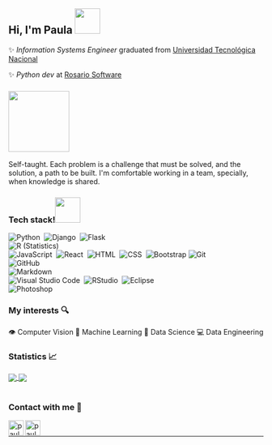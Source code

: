 <h2>Hi, I'm Paula <img src="https://media0.giphy.com/media/kBZ212yGzFaxgkSIKW/giphy.gif?cid=790b7611dd8948da85299984eb300e6c15d9ad64822331fb&rid=giphy.gif&ct=s" width="50"></h2>

✨ *Information Systems Engineer* graduated from [Universidad Tecnológica Nacional](https://utn.edu.ar/es/)

✨ *Python dev* at [Rosario Software](https://www.rosariosoftware.com/)


<h3><img src="https://media1.giphy.com/media/ZbH8qLL8vHXBjrBuO7/giphy.gif?cid=790b76114cb86b2ae3c05078e25cc241be023b4e38f6ef77&rid=giphy.gif&ct=ts" width="120"></h3>

Self-taught. Each problem is a challenge that must be solved, and the solution, a path to be built. I'm comfortable working in a team, specially, when knowledge is shared. 


<h3><b>Tech stack!</b><img src="https://media2.giphy.com/media/j2pOGeGYKe2xCCKwfi/giphy.gif?cid=790b761160dee29c4f4983d787b2c782a044de65150a678d&rid=giphy.gif&ct=s" width="50"></h3>

![Python](https://img.shields.io/badge/-Python-05122A?style=flat&logo=python)&nbsp;
![Django](https://img.shields.io/badge/-Django-05122A?style=flat&logo=django&logoColor=092E20)&nbsp;
![Flask](https://img.shields.io/badge/-Flask-05122A?style=flat&logo=flask)\
![R (Statistics)](https://img.shields.io/badge/-R-05122A?style=flat&logo=R&logoColor=276DC3)\
![JavaScript](https://img.shields.io/badge/-JavaScript-05122A?style=flat&logo=javascript)&nbsp;
![React](https://img.shields.io/badge/-React-05122A?style=flat&logo=react)&nbsp;
![HTML](https://img.shields.io/badge/-HTML-05122A?style=flat&logo=HTML5)&nbsp;
![CSS](https://img.shields.io/badge/-CSS-05122A?style=flat&logo=CSS3&logoColor=1572B6)&nbsp;
![Bootstrap](https://img.shields.io/badge/-Bootstrap-05122A?style=flat&logo=bootstrap&logoColor=563D7C)
![Git](https://img.shields.io/badge/-Git-05122A?style=flat&logo=git)&nbsp;\
![GitHub](https://img.shields.io/badge/-GitHub-05122A?style=flat&logo=github)\
![Markdown](https://img.shields.io/badge/-Markdown-05122A?style=flat&logo=markdown)\
![Visual Studio Code](https://img.shields.io/badge/-Visual%20Studio%20Code-05122A?style=flat&logo=visual-studio-code&logoColor=007ACC)&nbsp;
![RStudio](https://img.shields.io/badge/-RStudio-05122A?style=flat&logo=rstudio)&nbsp;
![Eclipse](https://img.shields.io/badge/-Eclipse-05122A?style=flat&logo=eclipse-ide&logoColor=2C2255)\
![Photoshop](https://img.shields.io/badge/-Photoshop-05122A?style=flat&logo=adobe-photoshop)&nbsp;



### My interests 🔍
👁 Computer Vision
🧠 Machine Learning
📝 Data Science
💻 Data Engineering
<br/>
  <h3> Statistics 📈 </h3>
<div > 
    <a href="">
        <img align="center" src="https://github-readme-stats-sigma-five.vercel.app/api?username=pabeli&show_icons=true&include_all_commits=true&count_private=true&theme=buefy&line_height=40" />
    </a>
    <a href="">
        <img align="center" src="https://github-readme-stats.vercel.app/api/top-langs/?username=pabeli&theme=buefy&line_height=40&hide=css"/>
    </a>
    </div>
<br/>


### Contact with me 📝

[<img align="left" alt="paula.lima.95 | Facebook" height="30px" src="https://image.flaticon.com/icons/png/512/145/145802.png" />][facebook]
[<img align="left" alt="paula-belen-lima-690b91140 | LinkedIn" height="30px" src="https://image.flaticon.com/icons/png/512/185/185964.png"/>][linkedin]
<br />

---

[facebook]: https://www.facebook.com/paula.lima.95/
[linkedin]: https://www.linkedin.com/in/paula-belen-lima-690b91140/
